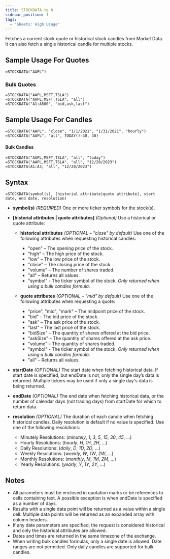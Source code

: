 ```yaml
---
title: STOCKDATA tg h
sidebar_position: 1
tags:
  - "Sheets: High Usage"
---
```


Fetches a current stock quote or historical stock candles from Market Data. It can also fetch a single historical candle for multiple stocks.

## Sample Usage For Quotes
```excel-formula
=STOCKDATA("AAPL")
```
### Bulk Quotes
```excel-formula
=STOCKDATA("AAPL,MSFT,TSLA")
=STOCKDATA("AAPL,MSFT,TSLA", "all")
=STOCKDATA("A1:A500", "bid,ask,last")
```

## Sample Usage For Candles
```excel-formula
=STOCKDATA("AAPL", "close", "1/1/2021", "1/31/2021", "hourly")
=STOCKDATA("AAPL", "all", TODAY()-30, 30)
```
#### Bulk Candles
```excel-formula
=STOCKDATA("AAPL,MSFT,TSLA", "all", "today")
=STOCKDATA("AAPL,MSFT,TSLA", "all", "12/20/2023")
=STOCKDATA(A1:A3, "all", "12/20/2023")
```
## Syntax
```excel-formula
=STOCKDATA(symbol(s), [historial attribute|quote attribute], start date, end date, resolution)
```
- **symbol(s)** _(REQUIRED)_ One or more ticker symbols for the stock(s).

- **[historial attributes | quote attributes]** _(Optional)_ Use a historical or quote attribute:

  - **historical attributes** _(OPTIONAL – "close" by default)_ Use one of the following attributes when requesting historical candles:
    - "open" – The opening price of the stock.
    - "high" – The high price of the stock.
    - "low" – The low price of the stock.
    - "close" – The closing price of the stock.
    - "volume" – The number of shares traded.
    - "all" – Returns all values.
    - "symbol" - The ticker symbol of the stock. _Only returned when using a bulk candles formula._ 

  - **quote attributes** _(OPTIONAL – "mid" by default)_ Use one of the following attributes when requesting a quote:
    - "price", "mid", "mark" – The midpoint price of the stock.
    - "bid" – The bid price of the stock.
    - "ask" – The ask price of the stock.
    - "last" – The last price of the stock.
    - "bidSize" – The quantity of shares offered at the bid price.
    - "askSize" – The quantity of shares offered at the ask price.
    - "volume" – The quantity of shares traded.
    - "symbol" - The ticker symbol of the stock. _Only returned when using a bulk candles formula._ 
    - "all" – Returns all values.

- **startDate** _(OPTIONAL)_ The start date when fetching historical data. If start date is specified, but endDate is not, only the single day’s data is returned. Multiple tickers may be used if only a single day's data is being returned.

- **endDate** _(OPTIONAL)_ The end date when fetching historical data, or the number of calendar days (not trading days) from startDate for which to return data.

- **resolution** _(OPTIONAL)_ The duration of each candle when fetching historical candles. Daily resolution is default if no value is specified. Use one of the following resolutions:
  - Minutely Resolutions: (_minutely_, _1_, _3_, _5_, _15_, _30_, _45_, ...)
  - Hourly Resolutions: (_hourly_, _H_, _1H_, _2H_, ...)
  - Daily Resolutions: (_daily_, _D_, _1D_, _2D_, ...)
  - Weekly Resolutions: (_weekly_, _W_, _1W_, _2W_, ...)
  - Monthly Resolutions: (_monthly_, _M_, _1M_, _2M_, ...)
  - Yearly Resolutions: (_yearly_, _Y_, _1Y_, _2Y_, ...)

## Notes
- All parameters must be enclosed in quotation marks or be references to cells containing text. A possible exception is when endDate is specified as a number of days.
- Results with a single data point will be returned as a value within a single cell. Multiple data points will be returned as an expanded array with column headers.
- If any date parameters are specified, the request is considered historical and only the historical attributes are allowed.
- Dates and times are returned in the same timezone of the exchange.
- When writing bulk candles formulas, only a single date is allowed. Date ranges are not permitted. Only daily candles are supported for bulk candles.